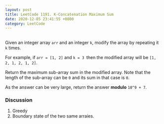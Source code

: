 ```yaml
---
layout: post
title: LeetCode 1191. K-Concatenation Maximum Sum
date: 2020-12-05 23:41:55 +0800
category: LeetCode
---
```


## 
Given an integer array `arr` and an integer `k`, modify the array by repeating it `k` times.

For example, if `arr = [1, 2]` and `k = 3 `then the modified array will be `[1, 2, 1, 2, 1, 2]`.

Return the maximum sub-array sum in the modified array. Note that the length of the sub-array can be `0` and its sum in that case is `0`.

As the answer can be very large, return the answer **modulo** `10^9 + 7`.

### Discussion
1. Greedy
2. Boundary state of the two same arraies.
